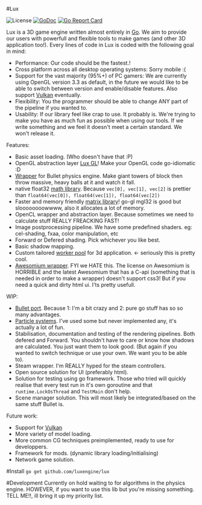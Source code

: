 #Lux  

![License](https://img.shields.io/badge/License-MIT-blue.svg)
[![GoDoc](https://godoc.org/github.com/luxengine/lux?status.svg)](https://godoc.org/github.com/luxengine/lux)
[![Go Report Card](https://goreportcard.com/badge/github.com/luxengine/lux)](https://goreportcard.com/report/github.com/luxengine/lux)

 
Lux is a 3D game engine written almost entirely in [Go](http://golang.org/). We aim to provide our users with powerfull and flexible tools to make games (and other 3D application too!).
Every lines of code in Lux is coded with the following goal in mind:
* Performance: Our code should be the fastest.!
* Cross platform across all desktop operating systems: Sorry mobile :(
* Support for the vast majority (95%+) of PC gamers: We are currently using OpenGL version 3.3 as default, in the future we would like to be able to switch between version and enable/disable features. Also support [Vulkan](https://www.khronos.org/vulkan) eventually.
* Flexibility: You the programmer should be able to change ANY part of the pipeline if you wanted to.
* Usability: If our library feel like crap to use. It probably is. We're trying to make you have as much fun as possible when using our tools. If we write something and we feel it doesn't meet a certain standard. We won't release it.


Features:  
* Basic asset loading. (Who doesn't have that :P)
* OpenGL abstraction layer [Lux GL](https://github.com/luxengine/gl)! Make your OpenGL code go-idiomatic :D
* [Wrapper](https://github.com/luxengine/gobullet) for Bullet physics engine. Make giant towers of block then throw massive, heavy balls at it and watch it fall.
* native float32 [math library](https://github.com/luxengine/math). Because `vec[0], vec[1], vec[2]` is prettier than `float64(vec[0]), float64(vec[1]), float64(vec[2])`
* Faster and memory friendly [matrix library](https://github.com/luxengine/glm)! go-gl mgl32 is good but sloooooooowwww, also it allocates a lot of memory.
* OpenCL wrapper and abstraction layer. Because sometimes we need to calculate stuff REALLY FREACKING FAST!
* Image postprocessing pipeline. We have some predefined shaders. eg: cel-shading, fxaa, color manipulation, etc
* Forward or Defered shading. Pick whichever you like best.
* Basic shadow mapping.
* Custom tailored [worker pool](https://github.com/luxengine/lux/blob/master/AssetManager.go) for 3d application. <- seriously this is pretty cool.
* [Awesomium wrapper](https://github.com/luxengine/gosomium). FYI we HATE this. The license on Awesomium is HORRIBLE and the latest Awesomium that has a C-api (something that is needed in order to make a wrapper) doesn't support css3! But if you need a quick and dirty html ui. I'ts pretty usefull.

WIP:  
* [Bullet port](https://github.com/luxengine/bullet). Because 1: I'm a bit crazy and 2: pure go stuff has so so many advantages.
* [Particle systems](https://github.com/luxengine/lux/blob/master/particlesystems.go). I've used some but never implemented any, it's actually a lot of fun.
* Stabilisation, documentation and testing of the rendering pipelines. Both defered and Forward. You shouldn't have to care or know how shadows are calculated. You just want them to look good. (But again if you wanted to switch technique or use your own. We want you to be able to).
* Steam wrapper. I'm REALLY hyped for the steam controllers.
* Open source solution for UI (preferably html).
* Solution for testing using go framework. Those who tried will quickly realise that every test run in it's own goroutine and that `runtime.LockOsThread` and `TestMain` don't help.
* Scene manager solution. This will most likely be integrated/based on the same stuff Bullet is.

Future work:
* Support for [Vulkan](https://www.khronos.org/vulkan)
* More variety of model loading.
* More common CG techniques preimplemented, ready to use for developpers.
* Framework for mods. (dynamic library loading/initialising)
* Network game solution.

#Install
`go get github.com/luxengine/lux`

#Development
Currently on hold waiting to for algorithms in the physics engine. HOWEVER, if you want to use this lib but you're missing something. TELL ME!!, ill bring it up my priority list.
